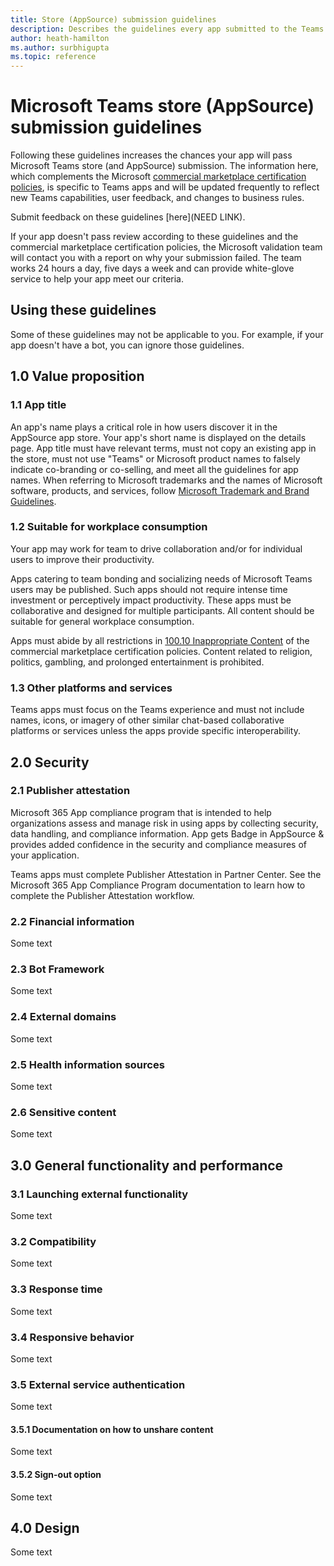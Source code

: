 ```yaml
---
title: Store (AppSource) submission guidelines
description: Describes the guidelines every app submitted to the Teams store (AppSource) must follow.
author: heath-hamilton
ms.author: surbhigupta
ms.topic: reference
---
```

# Microsoft Teams store (AppSource) submission guidelines

Following these guidelines increases the chances your app will pass Microsoft Teams store (and AppSource) submission. The information here, which complements the Microsoft [commercial marketplace certification policies](https://docs.microsoft.com/legal/marketplace/certification-policies), is specific to Teams apps and will be updated frequently to reflect new Teams capabilities, user feedback, and changes to business rules.

Submit feedback on these guidelines [here](NEED LINK).

If your app doesn't pass review according to these guidelines and the commercial marketplace certification policies, the Microsoft validation team will contact you with a report on why your submission failed. The team works 24 hours a day, five days a week and can provide white-glove service to help your app meet our criteria.

## Using these guidelines

Some of these guidelines may not be applicable to you. For example, if your app doesn't have a bot, you can ignore those guidelines.

## 1.0 Value proposition

### 1.1 App title

An app's name plays a critical role in how users discover it in the AppSource app store. Your app's short name is displayed on the details page. App title must have relevant terms, must not copy an existing app in the store, must not use "Teams" or Microsoft product names to falsely indicate co-branding or co-selling, and meet all the guidelines for app names. When referring to Microsoft trademarks and the names of Microsoft software, products, and services, follow [Microsoft Trademark and Brand Guidelines](https://www.microsoft.com/en-us/legal/intellectualproperty/trademarks/usage/general).

### 1.2 Suitable for workplace consumption

Your app may work for team to drive collaboration and/or for individual users to improve their productivity.

Apps catering to team bonding and socializing needs of Microsoft Teams users may be published. Such apps should not require intense time investment or perceptively impact productivity. These apps must be collaborative and designed for multiple participants. All content should be suitable for general workplace consumption.

Apps must abide by all restrictions in [100.10 Inappropriate Content](https://docs.microsoft.com/legal/marketplace/certification-policies#10010-inappropriate-content) of the commercial marketplace certification policies. Content related to religion, politics, gambling, and prolonged entertainment is prohibited.

### 1.3 Other platforms and services

Teams apps must focus on the Teams experience and must not include names, icons, or imagery of other similar chat-based collaborative platforms or services unless the apps provide specific interoperability.

## 2.0 Security

### 2.1 Publisher attestation

Microsoft 365 App compliance program that is intended to help organizations assess and manage risk in using apps by collecting security, data handling, and compliance information. App gets Badge in AppSource & provides added confidence in the security and compliance measures of your application.

Teams apps must complete Publisher Attestation in Partner Center. See the Microsoft 365 App Compliance Program documentation to learn how to complete the Publisher Attestation workflow.

### 2.2 Financial information

Some text

### 2.3 Bot Framework

Some text

### 2.4 External domains

Some text

### 2.5 Health information sources

Some text

### 2.6 Sensitive content

Some text

## 3.0 General functionality and performance

### 3.1 Launching external functionality

Some text

### 3.2 Compatibility

Some text

### 3.3 Response time

Some text

### 3.4 Responsive behavior

Some text

### 3.5 External service authentication

Some text

#### 3.5.1 Documentation on how to unshare content

Some text

#### 3.5.2 Sign-out option

Some text

## 4.0 Design

Some text
